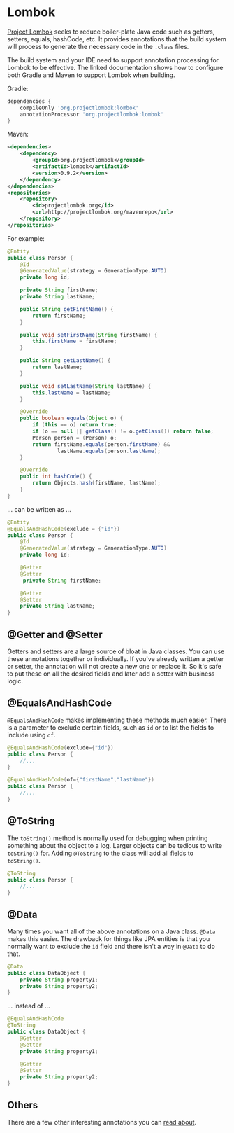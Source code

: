 # Lombok

[Project Lombok](https://objectcomputing.com/resources/publications/sett/january-2010-reducing-boilerplate-code-with-project-lombok) seeks to reduce boiler-plate Java code such as getters, setters, equals, hashCode, etc. It provides annotations that the build system will process to generate the necessary code in the `.class` files.

The build system and your IDE need to support annotation processing for Lombok to be effective. The linked documentation shows how to configure both Gradle and Maven to support Lombok when building.

Gradle:

```groovy
dependencies {
    compileOnly 'org.projectlombok:lombok'
    annotationProcessor 'org.projectlombok:lombok'
}
```

Maven:

```xml
<dependencies>
    <dependency>
        <groupId>org.projectlombok</groupId>
        <artifactId>lombok</artifactId>
        <version>0.9.2</version>
    </dependency>
</dependencies>
<repositories>
    <repository>
        <id>projectlombok.org</id>
        <url>http://projectlombok.org/mavenrepo</url>
    </repository>
</repositories>
```

For example:

```java
@Entity
public class Person {
    @Id
    @GeneratedValue(strategy = GenerationType.AUTO)
    private long id;

    private String firstName;
    private String lastName;

    public String getFirstName() {
        return firstName;
    }

    public void setFirstName(String firstName) {
        this.firstName = firstName;
    }

    public String getLastName() {
        return lastName;
    }

    public void setLastName(String lastName) {
        this.lastName = lastName;
    }

    @Override
    public boolean equals(Object o) {
        if (this == o) return true;
        if (o == null || getClass() != o.getClass()) return false;
        Person person = (Person) o;
        return firstName.equals(person.firstName) &&
                lastName.equals(person.lastName);
    }

    @Override
    public int hashCode() {
        return Objects.hash(firstName, lastName);
    }
}
```

... can be written as ...

```java
@Entity
@EqualsAndHashCode(exclude = {"id"})
public class Person {
    @Id
    @GeneratedValue(strategy = GenerationType.AUTO)
    private long id;

    @Getter
    @Setter
     private String firstName;

    @Getter
    @Setter
    private String lastName;
}
```

## @Getter and @Setter

Getters and setters are a large source of bloat in Java classes. You can use these annotations together or individually. If you've already written a getter or setter, the annotation will not create a new one or replace it. So it's safe to put these on all the desired fields and later add a setter with business logic.

## @EqualsAndHashCode

`@EqualsAndHashCode` makes implementing these methods much easier. There is a parameter to exclude certain fields, such as `id` or to list the fields to include using `of`.

```java
@EqualsAndHashCode(exclude={"id"})
public class Person {
    //...
}
```

```java
@EqualsAndHashCode(of={"firstName","lastName"})
public class Person {
    //...
}
```

## @ToString

The `toString()` method is normally used for debugging when printing something about the object to a log. Larger objects can be tedious to write `toString()` for. Adding `@ToString` to the class will add all fields to `toString()`.

```java
@ToString
public class Person {
    //...
}
```

## @Data

Many times you want all of the above annotations on a Java class. `@Data` makes this easier. The drawback for things like JPA entities is that you normally want to exclude the `id` field and there isn't a way in `@Data` to do that.

```java
@Data
public class DataObject {
    private String property1;
    private String property2;
}
```

... instead of ...

```java
@EqualsAndHashCode
@ToString
public class DataObject {
    @Getter
    @Setter
    private String property1;

    @Getter
    @Setter
    private String property2;
}
```

## Others

There are a few other interesting annotations you can [read about](https://objectcomputing.com/resources/publications/sett/january-2010-reducing-boilerplate-code-with-project-lombok).

